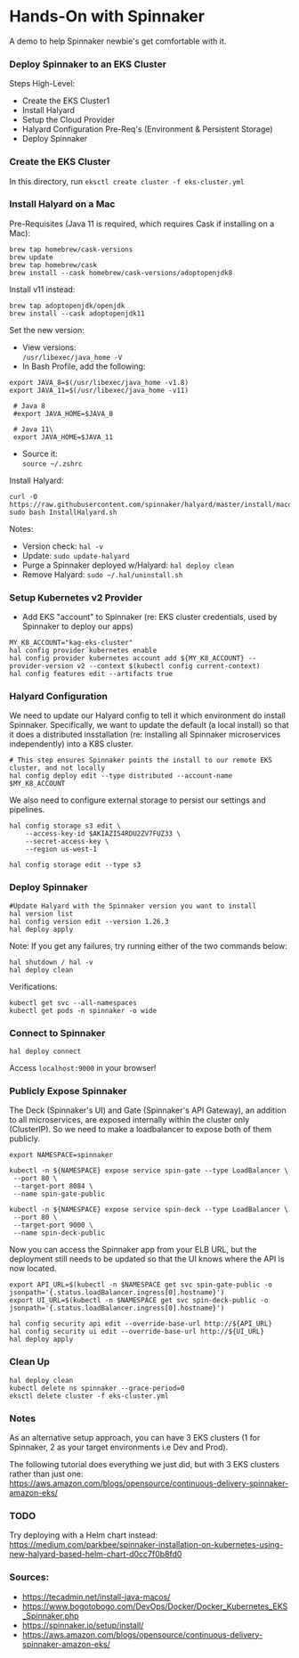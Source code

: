 # Hands-On with Spinnaker
A demo to help Spinnaker newbie's get comfortable with it.


### Deploy Spinnaker to an EKS Cluster

Steps High-Level:
- Create the EKS Cluster1
- Install Halyard
- Setup the Cloud Provider
- Halyard Configuration Pre-Req's (Environment & Persistent Storage)
- Deploy Spinnaker


### Create the EKS Cluster
In this directory, run `eksctl create cluster -f eks-cluster.yml`


### Install Halyard on a Mac
Pre-Requisites (Java 11 is required, which requires Cask if installing on a Mac):
```
brew tap homebrew/cask-versions
brew update
brew tap homebrew/cask
brew install --cask homebrew/cask-versions/adoptopenjdk8
```

Install v11 instead:
```
brew tap adoptopenjdk/openjdk
brew install --cask adoptopenjdk11
```

Set the new version:
- View versions:\
`/usr/libexec/java_home -V`
- In Bash Profile, add the following:
```
export JAVA_8=$(/usr/libexec/java_home -v1.8)
export JAVA_11=$(/usr/libexec/java_home -v11)

 # Java 8
 #export JAVA_HOME=$JAVA_8

 # Java 11\
 export JAVA_HOME=$JAVA_11
```
- Source it:\
`source ~/.zshrc`


Install Halyard:
```
curl -O https://raw.githubusercontent.com/spinnaker/halyard/master/install/macos/InstallHalyard.sh
sudo bash InstallHalyard.sh
```

Notes:
- Version check: `hal -v`
- Update: `sudo update-halyard`
- Purge a Spinnaker deployed w/Halyard: `hal deploy clean`
- Remove Halyard: `sudo ~/.hal/uninstall.sh`


### Setup Kubernetes v2 Provider
- Add EKS "account" to Spinnaker (re: EKS cluster credentials, used by Spinnaker to deploy our apps)
```
MY_K8_ACCOUNT="kag-eks-cluster"
hal config provider kubernetes enable
hal config provider kubernetes account add ${MY_K8_ACCOUNT} --provider-version v2 --context $(kubectl config current-context)
hal config features edit --artifacts true
```


### Halyard Configuration
We need to update our Halyard config to tell it which environment do install Spinnaker. Specifically, we want to update the default (a local install) so that it does a distributed insstallation (re: installing all Spinnaker microservices independently) into a K8S cluster.

```
# This step ensures Spinnaker points the install to our remote EKS cluster, and not locally
hal config deploy edit --type distributed --account-name $MY_K8_ACCOUNT
```

We also need to configure external storage to persist our settings and pipelines.

```
hal config storage s3 edit \
    --access-key-id $AKIAZI54RDU2ZV7FUZ33 \
    --secret-access-key \
    --region us-west-1

hal config storage edit --type s3
```

### Deploy Spinnaker
```
#Update Halyard with the Spinnaker version you want to install
hal version list
hal config version edit --version 1.26.3
hal deploy apply
```

Note:
If you get any failures, try running either of the two commands below:
```
hal shutdown / hal -v
hal deploy clean
```

Verifications:
```
kubectl get svc --all-namespaces
kubectl get pods -n spinnaker -o wide
```


### Connect to Spinnaker
`hal deploy connect`

Access `localhost:9000` in your browser!


### Publicly Expose Spinnaker
The Deck (Spinnaker's UI) and Gate (Spinnaker's API Gateway), an addition to all microservices, are exposed internally within the cluster only (ClusterIP).
So we need to make a loadbalancer to expose both of them publicly.

```
export NAMESPACE=spinnaker

kubectl -n ${NAMESPACE} expose service spin-gate --type LoadBalancer \
 --port 80 \
 --target-port 8084 \
 --name spin-gate-public

kubectl -n ${NAMESPACE} expose service spin-deck --type LoadBalancer \
 --port 80 \
 --target-port 9000 \
 --name spin-deck-public
```

Now you can access the Spinnaker app from your ELB URL, but the deployment still needs to be updated so that the UI knows where the API is now located.
```
export API_URL=$(kubectl -n $NAMESPACE get svc spin-gate-public -o jsonpath='{.status.loadBalancer.ingress[0].hostname}')
export UI_URL=$(kubectl -n $NAMESPACE get svc spin-deck-public -o jsonpath='{.status.loadBalancer.ingress[0].hostname}')

hal config security api edit --override-base-url http://${API_URL}
hal config security ui edit --override-base-url http://${UI_URL}
hal deploy apply
```


### Clean Up
`hal deploy clean`\
`kubectl delete ns spinnaker --grace-period=0`\
`eksctl delete cluster -f eks-cluster.yml`


### Notes
As an alternative setup approach, you can have 3 EKS clusters (1 for Spinnaker, 2 as your target environments i.e Dev and Prod).

The following tutorial does everything we just did, but with 3 EKS clusters rather than just one:
https://aws.amazon.com/blogs/opensource/continuous-delivery-spinnaker-amazon-eks/


### TODO
Try deploying with a Helm chart instead:
https://medium.com/parkbee/spinnaker-installation-on-kubernetes-using-new-halyard-based-helm-chart-d0cc7f0b8fd0


### Sources:
- https://tecadmin.net/install-java-macos/
- https://www.bogotobogo.com/DevOps/Docker/Docker_Kubernetes_EKS_Spinnaker.php
- https://spinnaker.io/setup/install/
- https://aws.amazon.com/blogs/opensource/continuous-delivery-spinnaker-amazon-eks/
